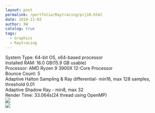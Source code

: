 ```yaml
---
layout: post
permalink: /portfolio/Raytracing/prj10.html
date: 2019-11-03
author: XW
catalog: true
tags:
  - Graphics
  - Raytracing
---
```


<div>System Type: 64-bit OS, x64-based processor</div>
<div>Installed RAM: 16.0 GB(15.9 GB usable)</div>
<div>Processor: AMD Ryzen 9 3900X 12-Core Processor</div>
<div>Bounce Count: 5</div>
<div>Adaptive Halton Sampling & Ray differential- min16, max 128 samples, threshold 0.01</div>
<div>Adaptive Shadow Ray - min8, max 32</div>
<div>Render Time: 33.064s(24 thread using OpenMP)</div>
<div>
    <img src="{{site.url}}/portfolio/Raytracing/prj10.png" class="post-image" />
<div>
<div>
    <img src="{{site.url}}/portfolio/Raytracing/prj10C.png" class="post-image" />
<div>